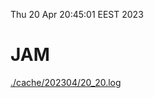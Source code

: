 Thu 20 Apr 20:45:01 EEST 2023
# JAM
<a href='./cache/202304/20_20.log'>./cache/202304/20_20.log</a>
